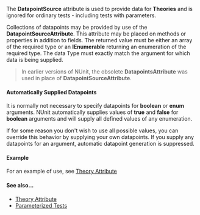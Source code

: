 The **DatapointSource** attribute is used
to provide data for **Theories** and is ignored for ordinary
tests - including tests with parameters.
   
Collections of datapoints may be provided by use of the **DatapointSourceAttribute**.
This attribute may be placed on methods or
properties in addition to fields. The returned value must be
either an array of the required type or an **IEnumerable<T>** returning an enumeration
of the required type. The data Type must exactly match the argument 
for which data is being supplied.
   
> In earlier versions of NUnit, the obsolete **DatapointsAttribute**
> was used in place of **DatapointSourceAttribute**.
   
#### Automatically Supplied Datapoints

It is normally not necessary to specify datapoints for 
**boolean** or **enum** arguments.
NUnit automatically supplies values of **true** 
and **false** for **boolean** arguments and will supply all 
defined values of any enumeration.
   
If for some reason you don't wish to use all possible values, you
can override this behavior by supplying your own datapoints. If you
supply any datapoints for an argument, automatic datapoint generation 
is suppressed.
   
#### Example

For an example of use, see [Theory Attribute](Theory.md)
   
#### See also...

 * [Theory Attribute](Theory.md)
 * [Parameterized Tests](xref:ParameterizedTests)
   
